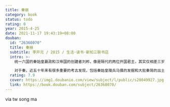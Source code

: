 ```yaml
---
title: 秦崩
category: book
status: todo
rating: 0
year: 2015-4-25
date: 2021-11-17 19:43:19+08:00
douban:
  id: "26368070"
  title: 秦崩
  subtitle: 李开元 / 2015 / 生活·读书·新知三联书店
  intro: >-
    统一六国的秦始皇嬴政和汉帝国的创建者刘邦，像是隔代的两位开国君主，其实仅相差三岁，他们都是从战国衰世走出来的同一代人。秦始皇驾崩时，刘邦四十七岁，从泗水亭长任上起兵反秦，开启了他的传奇大业。本书从指出人们的历史错觉入手，以历史学家最为引人入胜的方式，讲述秦帝国崩溃的经过，以及刘邦、项羽等英雄豪杰崛起的历程。

    对于秦，近五十年来有很多重要的考古发现，包括秦始皇陵兵马俑的发掘和大批秦简的出土，刷新了我们对秦帝国和秦始皇的认识。本书是第一部叙述体的史学作品，将史书的记载与文物简牍、实地考察相结合，全新讲述秦帝国的始末。
  rating: 7.9
  cover: https://img1.doubanio.com/view/subject/l/public/s28049927.jpg
  link: https://book.douban.com/subject/26368070/
---
```


via tw song ma 
